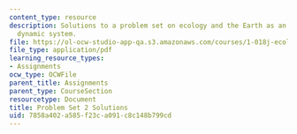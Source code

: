 ```yaml
---
content_type: resource
description: Solutions to a problem set on ecology and the Earth as an integrated
  dynamic system.
file: https://ol-ocw-studio-app-qa.s3.amazonaws.com/courses/1-018j-ecology-i-the-earth-system-fall-2009/7858a402a585f23ca091c8c148b799cd_MIT1_018JF09_hw2_ans.pdf
file_type: application/pdf
learning_resource_types:
- Assignments
ocw_type: OCWFile
parent_title: Assignments
parent_type: CourseSection
resourcetype: Document
title: Problem Set 2 Solutions
uid: 7858a402-a585-f23c-a091-c8c148b799cd
---
```

